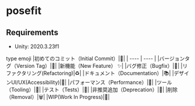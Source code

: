 # posefit

## Requirements
* Unity: 2020.3.23f1

type	emoji
|初めてのコミット（Initial Commit）|🎉|
| ---- | ---- |
|バージョンタグ（Version Tag）|🔖|
|新機能（New Feature）	✨|
|バグ修正（Bugfix）|🐛|
|リファクタリング(Refactoring)|♻️|
|ドキュメント（Documentation）|📚|
|デザインUI/UX(Accessibility)|🎨|
|パフォーマンス（Performance）|🐎|
|ツール（Tooling）|🔧|
|テスト（Tests）|🚨|
|非推奨追加（Deprecation）|💩|
|削除（Removal）|🗑️|
|WIP(Work In Progress)|🚧|
